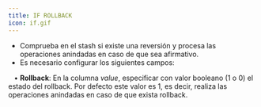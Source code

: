 ```yaml
---
title: IF ROLLBACK
icon: if.gif
---
```

* Comprueba en el stash si existe una reversión y procesa las operaciones anindadas en caso de que sea afirmativo.
* Es necesario configurar los siguientes campos: <br />

&nbsp; &nbsp;• **Rollback**: En la columna *value*, especificar con valor booleano (1 o 0) el estado del rollback. Por defecto este valor es 1, es decir, realiza las operaciones anindadas en caso de que exista rollback.

